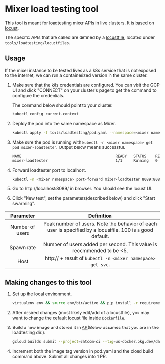 # Mixer load testing tool

This tool is meant for loadtesting mixer APIs in live clusters. It is based on [locust](https://docs.locust.io/en/stable/).

The specific APIs that are called are defined by a [locustfile](https://docs.locust.io/en/stable/writing-a-locustfile.html), located under `tools/loadtesting/locustfiles`. 

## Usage

If the mixer instance to be tested lives as a k8s service that is not exposed to the internet, we can run a containerized version in the same cluster.

1.  Make sure that the k8s credentials are configured. You can visit the GCP UI and click "CONNECT" on your cluster's page to get the command to configure the credentials.

    The command below should point to your cluster.
    ```sh
    kubectl config current-context
    ```

2.  Deploy the pod into the same namespace as Mixer.

    ```sh
    kubectl apply -f tools/loadtesting/pod.yaml --namespace=<mixer namespace>
    ```

3.  Make sure the pod is running with `kubectl -n <mixer namespace> get pod mixer-loadtester`. Output below means successful.

    ```sh
    NAME                                           READY   STATUS    RESTARTS      AGE
    mixer-loadtester                               1/1     Running   0             0m
    ```

4.  Forward loadtester port to localhost.

    ```sh
    kubectl -n <mixer namespace> port-forward mixer-loadtester 8089:8089
    ```

5.  Go to http://localhost:8089/ in browser. You should see the locust UI.

6.  Click "New test", set the parameters(described below) and click "Start swarming".

| Parameter | Definition |
| :---: | :---: | 
| Number of users  | Peak number of users. Note the behavior of each user is specified by a locustfile. 100 is a good default. |
| Spawn rate  | Number of users added per second. This value is recommended to be <5. |
| Host  | http:// + result of `kubectl -n <mixer namespace> get svc`. | 

## Making changes to this tool

1.  Set up the local environment.

    ```sh
    virtualenv env && source env/bin/active && pip install -r requirements.txt
    ```

2.  After desired changes (most likely edit/add of a locustfile), you may want to change the default locust file inside `Dockerfile`.
3.  Build a new image and stored it in [AR](https://cloud.google.com/artifact-registry/docs)(Below assumes that you are in the loadtesting dir.).

    ```sh
    gcloud builds submit --project=datcom-ci --tag=us-docker.pkg.dev/datcom-ci/mixer/loadtester:v2
    ```

4.  Increment both the image tag version in pod.yaml and the cloud build command above. Submit all changes into 1 PR.
